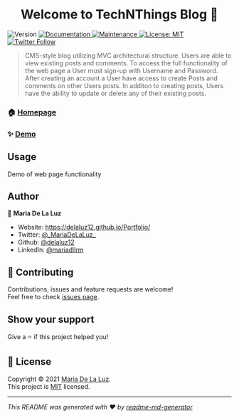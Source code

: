 <h1 align="center">Welcome to TechNThings Blog 👋</h1>
<p>
  <img alt="Version" src="https://img.shields.io/badge/version-1.0.0-blue.svg?cacheSeconds=2592000" />
  <a href="https://github.com/delaluz12/TechNThingsBlog#readme" target="_blank">
    <img alt="Documentation" src="https://img.shields.io/badge/documentation-yes-brightgreen.svg" />
  </a>
  <a href="https://github.com/delaluz12/TechNThingsBlog/graphs/commit-activity" target="_blank">
    <img alt="Maintenance" src="https://img.shields.io/badge/Maintained%3F-yes-green.svg" />
  </a>
  <a href="https://github.com/delaluz12/TechNThingsBlog/blob/master/LICENSE" target="_blank">
    <img alt="License: MIT" src="https://img.shields.io/github/license/delaluz12/TechNThingsBlog" />
  </a>
  <a href="https://twitter.com/_MariaDeLaLuz_" target="_blank">
    <img alt="Twitter Follow" src="https://img.shields.io/twitter/follow/_MariaDeLaLuz_?style=social">
  </a>
</p>

> CMS-style blog utilizing MVC architectural structure. Users are able to view existing posts and comments. To access the full functionality of the web page a User must sign-up with Username and Password. After creating an account a User have access to create Posts and comments on other Users posts. In additon to creating posts, Users have the ability to update or delete any of their existing posts.

### 🏠 [Homepage](https://github.com/delaluz12/TechNThingsBlog#readme)

### ✨ [Demo](https://tech-n-things-blog.herokuapp.com/)


## Usage

Demo of web page functionality

## Author

👤 **Maria De La Luz**

* Website: https://delaluz12.github.io/Portfolio/
* Twitter: [@\_MariaDeLaLuz\_](https://twitter.com/\_MariaDeLaLuz\_)
* Github: [@delaluz12](https://github.com/delaluz12)
* LinkedIn: [@mariadllrm](https://linkedin.com/in/mariadllrm)

## 🤝 Contributing

Contributions, issues and feature requests are welcome!<br />Feel free to check [issues page](https://github.com/delaluz12/TechNThingsBlog/issues). 

## Show your support

Give a ⭐️ if this project helped you!

## 📝 License

Copyright © 2021 [Maria De La Luz](https://github.com/delaluz12).<br />
This project is [MIT](https://github.com/delaluz12/TechNThingsBlog/blob/master/LICENSE) licensed.

***
_This README was generated with ❤️ by [readme-md-generator](https://github.com/kefranabg/readme-md-generator)_